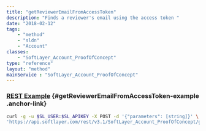 ```yaml
---
title: "getReviewerEmailFromAccessToken"
description: "Finds a reviewer's email using the access token "
date: "2018-02-12"
tags:
    - "method"
    - "sldn"
    - "Account"
classes:
    - "SoftLayer_Account_ProofOfConcept"
type: "reference"
layout: "method"
mainService : "SoftLayer_Account_ProofOfConcept"
---
```


### [REST Example](#getReviewerEmailFromAccessToken-example) <a href="/article/rest/"><i class="fas fa-question"></i></a> {#getReviewerEmailFromAccessToken-example .anchor-link} 
```bash
curl -g -u $SL_USER:$SL_APIKEY -X POST -d '{"parameters": [string]}' \
'https://api.softlayer.com/rest/v3.1/SoftLayer_Account_ProofOfConcept/getReviewerEmailFromAccessToken'
```
